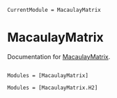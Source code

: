 ```@meta
CurrentModule = MacaulayMatrix
```

# MacaulayMatrix

Documentation for [MacaulayMatrix](https://github.com/JuliaAlgebra/MacaulayMatrix.jl).

```@index
```

```@autodocs
Modules = [MacaulayMatrix]
```

```@autodocs
Modules = [MacaulayMatrix.H2]
```
